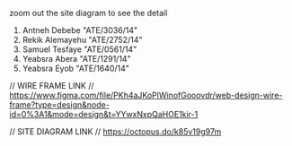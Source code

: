 zoom out the site diagram to see the detail

1. Antneh Debebe "ATE/3036/14"
2. Rekik Alemayehu "ATE/2752/14"
3. Samuel Tesfaye "ATE/0561/14"
4. Yeabsra Abera "ATE/1291/14"
5. Yeabsra Eyob "ATE/1640/14"


// WIRE FRAME LINK //
https://www.figma.com/file/PKh4aJKoPlWinofGooovdr/web-design-wire-frame?type=design&node-id=0%3A1&mode=design&t=YYwxNxpQaHOE1kir-1

// SITE DIAGRAM LINK // 
https://octopus.do/k85v19g97m
